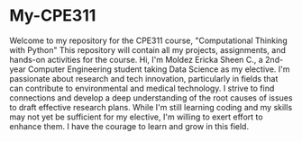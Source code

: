 # My-CPE311
Welcome to my repository for the CPE311 course, "Computational Thinking with Python" This repository will contain all my projects, assignments, and hands-on activities for the course.
Hi, I'm Moldez Ericka Sheen C., a 2nd-year Computer Engineering student taking Data Science as my elective. I'm passionate about research and tech innovation, particularly in fields that can contribute to environmental and medical technology. I strive to find connections and develop a deep understanding of the root causes of issues to draft effective research plans. While I'm still learning coding and my skills may not yet be sufficient for my elective, I'm willing to exert effort to enhance them. I have the courage to learn and grow in this field.
